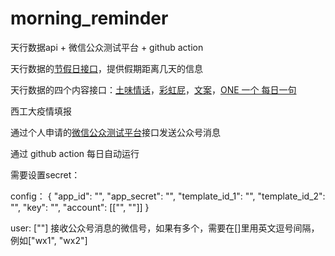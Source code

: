 # morning_reminder
天行数据api + 微信公众测试平台 + github action

天行数据的[节假日接口](https://www.tianapi.com/apiview/139)，提供假期距离几天的信息

天行数据的四个内容接口：[土味情话](https://www.tianapi.com/apiview/80)，[彩虹屁](https://www.tianapi.com/apiview/181)，[文案](https://www.tianapi.com/apiview/194)，[ONE 一个 每日一句](https://www.tianapi.com/apiview/129)

西工大疫情填报

通过个人申请的[微信公众测试平台](https://mp.weixin.qq.com/debug/cgi-bin/sandboxinfo?action=showinfo&t=sandbox/index)接口发送公众号消息

通过 github action 每日自动运行

需要设置secret：

config：
{
"app_id": "",
"app_secret": "",
"template_id_1": "",
"template_id_2": "",
"key": "",
"account": [["", ""]]
}

user:
[""]
接收公众号消息的微信号，如果有多个，需要在[]里用英文逗号间隔，例如["wx1", "wx2"]
